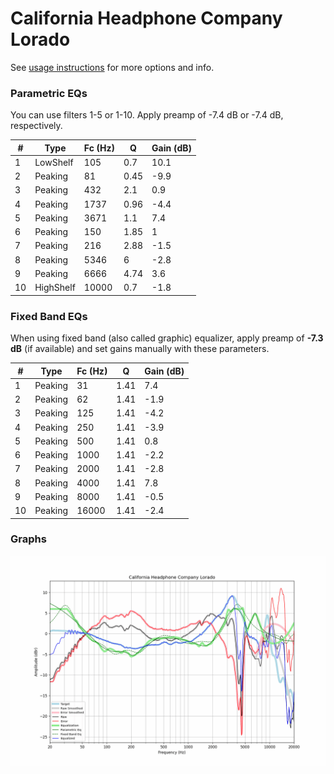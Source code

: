 # California Headphone Company Lorado
See [usage instructions](https://github.com/jaakkopasanen/AutoEq#usage) for more options and info.

### Parametric EQs
You can use filters 1-5 or 1-10. Apply preamp of -7.4 dB or -7.4 dB, respectively.

|   # | Type      |   Fc (Hz) |    Q |   Gain (dB) |
|-----|-----------|-----------|------|-------------|
|   1 | LowShelf  |       105 | 0.7  |        10.1 |
|   2 | Peaking   |        81 | 0.45 |        -9.9 |
|   3 | Peaking   |       432 | 2.1  |         0.9 |
|   4 | Peaking   |      1737 | 0.96 |        -4.4 |
|   5 | Peaking   |      3671 | 1.1  |         7.4 |
|   6 | Peaking   |       150 | 1.85 |         1   |
|   7 | Peaking   |       216 | 2.88 |        -1.5 |
|   8 | Peaking   |      5346 | 6    |        -2.8 |
|   9 | Peaking   |      6666 | 4.74 |         3.6 |
|  10 | HighShelf |     10000 | 0.7  |        -1.8 |

### Fixed Band EQs
When using fixed band (also called graphic) equalizer, apply preamp of **-7.3 dB** (if available) and set gains manually with these parameters.

|   # | Type    |   Fc (Hz) |    Q |   Gain (dB) |
|-----|---------|-----------|------|-------------|
|   1 | Peaking |        31 | 1.41 |         7.4 |
|   2 | Peaking |        62 | 1.41 |        -1.9 |
|   3 | Peaking |       125 | 1.41 |        -4.2 |
|   4 | Peaking |       250 | 1.41 |        -3.9 |
|   5 | Peaking |       500 | 1.41 |         0.8 |
|   6 | Peaking |      1000 | 1.41 |        -2.2 |
|   7 | Peaking |      2000 | 1.41 |        -2.8 |
|   8 | Peaking |      4000 | 1.41 |         7.8 |
|   9 | Peaking |      8000 | 1.41 |        -0.5 |
|  10 | Peaking |     16000 | 1.41 |        -2.4 |

### Graphs
![](./California%20Headphone%20Company%20Lorado.png)
